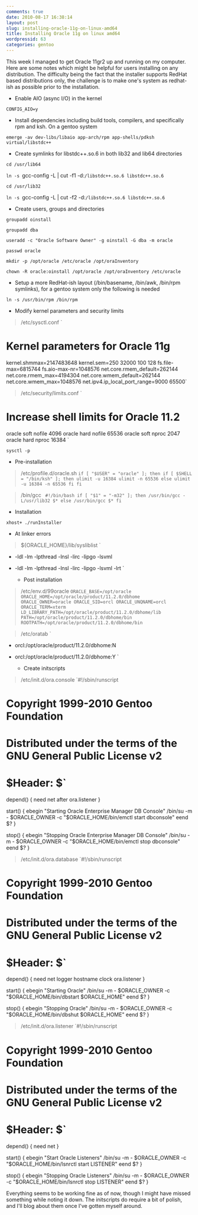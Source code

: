 ```yaml
---
comments: true
date: 2010-08-17 16:38:14
layout: post
slug: installing-oracle-11g-on-linux-amd64
title: Installing Oracle 11g on linux amd64
wordpressid: 63
categories: gentoo
---
```


This week I managed to get Oracle 11gr2 up and running on my computer. Here are some notes which might be helpful for users installing on any distribution. The difficulty being the fact that the installer supports RedHat based distributions only, the challenge is to make one's system as redhat-ish as possible prior to the installation.



	
  * Enable AIO (async I/O) in the kernel

`CONFIG_AIO=y`

	
  * Install dependencies including build tools, compilers, and specifically rpm and ksh. On a gentoo system

`emerge -av dev-libs/libaio app-arch/rpm app-shells/pdksh virtual/libstdc++`

	
  * Create symlinks for libstdc++.so.6 in both lib32 and lib64 directories

`cd /usr/lib64`

`ln -s `gcc-config -L | cut -f1 -d:`/libstdc++.so.6 libstdc++.so.6`

`cd /usr/lib32`

`ln -s `gcc-config -L | cut -f2 -d:`/libstdc++.so.6 libstdc++.so.6`

	
  * Create users, groups and directories

`groupadd oinstall`

`groupadd dba`

`useradd -c "Oracle Software Owner" -g oinstall -G dba -m oracle`

`passwd oracle`

`mkdir -p /opt/oracle /etc/oracle /opt/oraInventory`

`chown -R oracle:oinstall /opt/oracle /opt/oraInventory /etc/oracle`

	
  * Setup a more RedHat-ish layout (/bin/basename, /bin/awk, /bin/rpm symlinks), for a gentoo system only the following is needed

`ln -s /usr/bin/rpm /bin/rpm`

	
  * Modify kernel parameters and security limits



> /etc/sysctl.conf
`
# Kernel parameters for Oracle 11g
kernel.shmmax=2147483648
kernel.sem=250 32000 100 128
fs.file-max=6815744
fs.aio-max-nr=1048576
net.core.rmem_default=262144
net.core.rmem_max=4194304
net.core.wmem_default=262144
net.core.wmem_max=1048576
net.ipv4.ip_local_port_range=9000 65500`




> /etc/security/limits.conf
`
# Increase shell limits for Oracle 11.2
oracle		 soft	 nofile		 4096
oracle		 hard	 nofile		 65536
oracle		 soft	 nproc		 2047
oracle		 hard	 nproc		 16384
`


`sysctl -p`

	
  * Pre-installation



> /etc/profile.d/oracle.sh
`if [ "$USER" = "oracle" ]; then
if [ $SHELL = "/bin/ksh" ]; then
ulimit -u 16384
ulimit -n 65536
else
ulimit -u 16384 -n 65536
fi
fi`




> /bin/gcc
`
#!/bin/bash
if [ "$1" = "-m32" ]; then
/usr/bin/gcc -L/usr/lib32 $*
else
/usr/bin/gcc $*
fi`




	
  * Installation

`xhost+
./runInstaller
`

	
  * At linker errors



> ${ORACLE_HOME}/lib/sysliblist
`
- -ldl -lm -lpthread -lnsl -lirc -lipgo -lsvml
+ -ldl -lm -lpthread -lnsl -lirc -lipgo -lsvml -lrt
`




	
  * Post installation



> /etc/env.d/99oracle
`ORACLE_BASE=/opt/oracle
ORACLE_HOME=/opt/oracle/product/11.2.0/dbhome
ORACLE_OWNER=oracle
ORACLE_SID=orcl
ORACLE_UNQNAME=orcl
ORACLE_TERM=xterm
LD_LIBRARY_PATH=/opt/oracle/product/11.2.0/dbhome/lib
PATH=/opt/oracle/product/11.2.0/dbhome/bin
ROOTPATH=/opt/oracle/product/11.2.0/dbhome/bin
`




> /etc/oratab
`
- orcl:/opt/oracle/product/11.2.0/dbhome:N
+ orcl:/opt/oracle/product/11.2.0/dbhome:Y
`




	
  * Create initscripts



> /etc/init.d/ora.console
`#!/sbin/runscript
# Copyright 1999-2010 Gentoo Foundation
# Distributed under the terms of the GNU General Public License v2
# $Header: $`

depend() {
need net
after ora.listener
}

start() {
ebegin "Starting Oracle Enterprise Manager DB Console"
/bin/su -m - $ORACLE_OWNER -c "$ORACLE_HOME/bin/emctl start dbconsole"
eend $?
}

stop() {
ebegin "Stopping Oracle Enterprise Manager DB Console"
/bin/su -m - $ORACLE_OWNER -c "$ORACLE_HOME/bin/emctl stop dbconsole"
eend $?
}




> /etc/init.d/ora.database
`#!/sbin/runscript
# Copyright 1999-2010 Gentoo Foundation
# Distributed under the terms of the GNU General Public License v2
# $Header: $`

depend() {
need net logger hostname clock ora.listener
}

start() {
ebegin "Starting Oracle"
/bin/su -m - $ORACLE_OWNER -c "$ORACLE_HOME/bin/dbstart $ORACLE_HOME"
eend $?
}

stop() {
ebegin "Stopping Oracle"
/bin/su -m - $ORACLE_OWNER -c "$ORACLE_HOME/bin/dbshut $ORACLE_HOME"
eend $?
}




> /etc/init.d/ora.listener
`#!/sbin/runscript
# Copyright 1999-2010 Gentoo Foundation
# Distributed under the terms of the GNU General Public License v2
# $Header: $`

depend() {
need net
}

start() {
ebegin "Start Oracle Listeners"
/bin/su -m - $ORACLE_OWNER -c "$ORACLE_HOME/bin/lsnrctl start LISTENER"
eend $?
}

stop() {
ebegin "Stopping Oracle Listeners"
/bin/su -m - $ORACLE_OWNER -c "$ORACLE_HOME/bin/lsnrctl stop LISTENER"
eend $?
}



Everything seems to be working fine as of now, though I might have missed something while noting it down. The initscripts do require a bit of polish, and I'll blog about them once I've gotten myself around.
